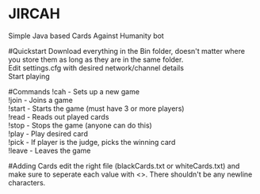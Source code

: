 # JIRCAH
Simple Java based Cards Against Humanity bot


#Quickstart
Download everything in the Bin folder, doesn't matter where you store them as long as they are in the same folder.  
Edit settings.cfg with desired network/channel details  
Start playing 

#Commands
!cah -  Sets up a new game  
!join -  Joins a game  
!start -  Starts the game (must have 3 or more players)  
!read -  Reads out played cards  
!stop -  Stops the game (anyone can do this)  
!play <number> -  Play desired card  
!pick <number> -  If player is the judge, picks the winning card    
!leave -  Leaves the game  

#Adding Cards
edit the right file (blackCards.txt or whiteCards.txt) and make sure to seperate each value with <>. There shouldn't be any newline characters.
